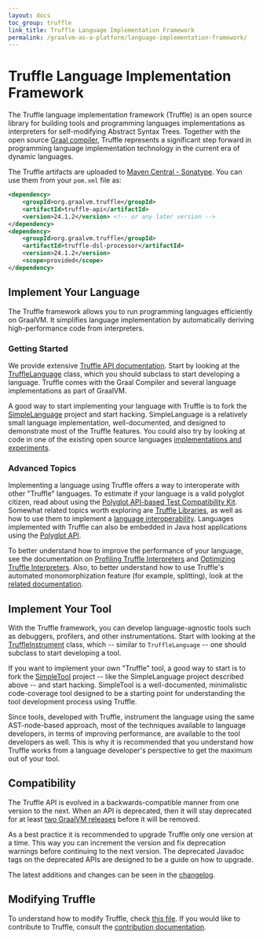 ```yaml
---
layout: docs
toc_group: truffle
link_title: Truffle Language Implementation Framework
permalink: /graalvm-as-a-platform/language-implementation-framework/
---
```

# Truffle Language Implementation Framework

The Truffle language implementation framework (Truffle) is an open source library for building tools and programming languages implementations as interpreters for self-modifying Abstract Syntax Trees.
Together with the open source [Graal compiler](https://github.com/oracle/graal/tree/master/compiler), Truffle represents a significant step forward in programming language implementation technology in the current era of dynamic languages.

The Truffle artifacts are uploaded to [Maven Central - Sonatype](https://central.sonatype.com/artifact/org.graalvm.truffle/truffle-api).
You can use them from your `pom.xml` file as: 

```xml
<dependency>
    <groupId>org.graalvm.truffle</groupId>
    <artifactId>truffle-api</artifactId>
    <version>24.1.2</version> <!-- or any later version -->
</dependency>
<dependency>
    <groupId>org.graalvm.truffle</groupId>
    <artifactId>truffle-dsl-processor</artifactId>
    <version>24.1.2</version>
    <scope>provided</scope>
</dependency>
```

## Implement Your Language

The Truffle framework allows you to run programming languages efficiently on GraalVM.
It simplifies language implementation by automatically deriving high-performance code from interpreters.

### Getting Started

We provide extensive [Truffle API documentation](http://graalvm.org/truffle/javadoc/).
Start by looking at the [TruffleLanguage](http://www.graalvm.org/truffle/javadoc/com/oracle/truffle/api/TruffleLanguage.html) class, which you should subclass to start developing a language. 
Truffle comes with the Graal Compiler and several language implementations as part of GraalVM.

A good way to start implementing your language with Truffle is to fork the [SimpleLanguage](https://github.com/graalvm/simplelanguage) project and start hacking.
SimpleLanguage is a relatively small language implementation, well-documented, and designed to demonstrate most of the Truffle features.
You could also try by looking at code in one of the existing open source languages [implementations and experiments](./Languages.md).

### Advanced Topics

Implementing a language using Truffle offers a way to interoperate with other "Truffle" languages.
To estimate if your language is a valid polyglot citizen, read about using the [Polyglot API-based Test Compatibility Kit](./TCK.md).
Somewhat related topics worth exploring are [Truffle Libraries](./TruffleLibraries.md), as well as how to use them to implement a [language interoperability](./InteropMigration.md).
Languages implemented with Truffle can also be embedded in Java host applications using the [Polyglot API](../../docs/reference-manual/embedding/embed-languages.md).

To better understand how to improve the performance of your language, see the documentation on [Profiling Truffle Interpreters](./Profiling.md) and [Optimizing Truffle Interpreters](./Optimizing.md).
Also, to better understand how to use Truffle's automated monomorphization feature (for example, splitting), look at the [related documentation](./splitting/Monomorphization.md).

## Implement Your Tool

With the Truffle framework, you can develop language-agnostic tools such as debuggers, profilers, and other instrumentations.
Start with looking at the [TruffleInstrument](https://www.graalvm.org/truffle/javadoc/com/oracle/truffle/api/instrumentation/TruffleInstrument.html) class, which -- similar to `TruffleLanguage` -- one should subclass to start developing a tool.

If you want to implement your own "Truffle" tool, a good way to start is to fork the [SimpleTool](https://github.com/graalvm/simpletool) project -- like the SimpleLanguage project described above -- and start hacking.
SimpleTool is a well-documented, minimalistic code-coverage tool designed to be a starting point for understanding the tool development process using Truffle.

Since tools, developed with Truffle, instrument the language using the same AST-node-based approach, most of the techniques available to language developers, in terms of improving performance, are available to the tool developers as well.
This is why it is recommended that you understand how Truffle works from a language developer's perspective to get the maximum out of your tool.

## Compatibility

The Truffle API is evolved in a backwards-compatible manner from one version to the next.
When an API is deprecated, then it will stay deprecated for at least [two GraalVM releases](https://www.graalvm.org/release-calendar/) before it will be removed.

As a best practice it is recommended to upgrade Truffle only one version at a time.
This way you can increment the version and fix deprecation warnings before continuing to the next version.
The deprecated Javadoc tags on the deprecated APIs are designed to be a guide on how to upgrade.

The latest additions and changes can be seen in the [changelog](https://github.com/oracle/graal/blob/master/truffle/CHANGELOG.md).

## Modifying Truffle

To understand how to modify Truffle, check [this file](https://github.com/oracle/graal/blob/master/truffle/README.md). 
If you would like to contribute to Truffle, consult the [contribution documentation](https://github.com/oracle/graal/blob/master/truffle/CONTRIBUTING.md).